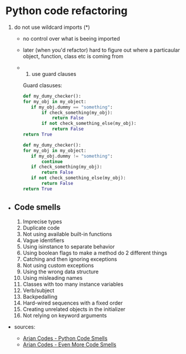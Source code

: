 # Python code refactoring

1. do not use wildcard imports (\*)
	- no control over what is beeing imported
	- later (when you'd refactor) hard to figure out where a particaular object, function, class etc is coming from
	- 1. use guard clauses
	  
	  Guard clasuses:
	  
	  ```python
	  def my_dumy_checker():
	  for my_obj in my_object:
	     if my_obj.dummy == "something":
	         if check_something(my_obj):
	             return False
	         if not check_something_else(my_obj):
	             return False
	  return True
	  ```
	  
	  ```python
	  def my_dumy_checker():
	  for my_obj in my_object:
	     if my_obj.dummy != "something":
	         continue
	     if check_something(my_obj):
	         return False
	     if not check_something_else(my_obj):
	         return False
	  return True
	  ```
- ## Code smells
  
  1. Imprecise types
  1. Duplicate code
  1. Not using available built-in functions
  1. Vague identifiers
  1. Using isinstance to separate behavior
  1. Using boolean flags to make a method do 2 different things
  1. Catching and then ignoring exceptions
  1. Not using custom exceptions
  1. Using the wrong data structure
  1. Using misleading names
  1. Classes with too many instance variables
  1. Verb/subject
  1. Backpedalling
  1. Hard-wired sequences with a fixed order
  1. Creating unrelated objects in the initializer
  1. Not relying on keyword arguments
- sources:
	- [Arjan Codes - Python Code Smells](https://www.youtube.com/watch?v=LrtnLEkOwFE)
	- [Arjan Codes - Even More Code Smells](https://www.youtube.com/watch?v=Kl3_Gmn4Ujg)